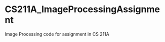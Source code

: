 CS211A_ImageProcessingAssignment
================================

Image Processing code for assignment in CS 211A
